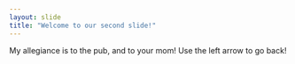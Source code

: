 ```yaml
---
layout: slide
title: "Welcome to our second slide!"
---
```

My allegiance is to the pub, and to your mom!
Use the left arrow to go back!
